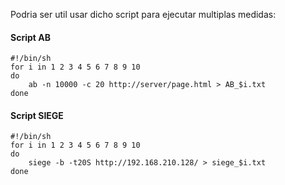 Podria ser util usar dicho script para ejecutar multiplas medidas:

#### Script AB

```
#!/bin/sh
for i in 1 2 3 4 5 6 7 8 9 10
do
    ab -n 10000 -c 20 http://server/page.html > AB_$i.txt
done
```

#### Script SIEGE

```
#!/bin/sh
for i in 1 2 3 4 5 6 7 8 9 10
do
    siege -b -t20S http://192.168.210.128/ > siege_$i.txt
done
```